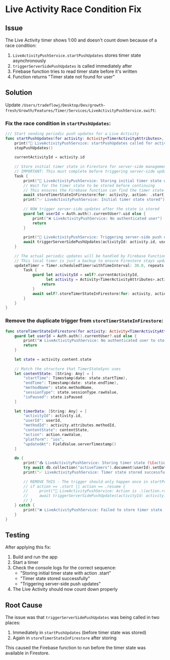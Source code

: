 # Live Activity Race Condition Fix

## Issue
The Live Activity timer shows 1:00 and doesn't count down because of a race condition:
1. `LiveActivityPushService.startPushUpdates` stores timer state asynchronously
2. `triggerServerSidePushUpdates` is called immediately after
3. Firebase function tries to read timer state before it's written
4. Function returns "Timer state not found for user"

## Solution

Update `/Users/tradeflowj/Desktop/Dev/growth-fresh/Growth/Features/Timer/Services/LiveActivityPushService.swift`:

### Fix the race condition in `startPushUpdates`:

```swift
/// Start sending periodic push updates for a Live Activity
func startPushUpdates(for activity: Activity<TimerActivityAttributes>, interval: TimeInterval = 1.0) {
    print("🚀 LiveActivityPushService: startPushUpdates called for activity \(activity.id)")
    stopPushUpdates()
    
    currentActivityId = activity.id
    
    // Store initial timer state in Firestore for server-side management
    // IMPORTANT: This must complete before triggering server-side updates
    Task {
        print("🚀 LiveActivityPushService: Storing initial timer state with action .start")
        // Wait for the timer state to be stored before continuing
        // This ensures the Firebase function can find the timer state
        await storeTimerStateInFirestore(for: activity, action: .start)
        print("✅ LiveActivityPushService: Initial timer state stored")
        
        // NOW trigger server-side updates after the state is stored
        guard let userId = Auth.auth().currentUser?.uid else {
            print("❌ LiveActivityPushService: No authenticated user")
            return
        }
        
        print("🚀 LiveActivityPushService: Triggering server-side push updates")
        await triggerServerSidePushUpdates(activityId: activity.id, userId: userId)
    }
    
    // The actual periodic updates will be handled by Firebase Functions
    // This local timer is just a backup to ensure Firestore stays updated
    updateTimer = Timer.scheduledTimer(withTimeInterval: 30.0, repeats: true) { [weak self] _ in
        Task {
            guard let activityId = self?.currentActivityId,
                  let activity = Activity<TimerActivityAttributes>.activities.first(where: { $0.id == activityId }) else {
                return
            }
            await self?.storeTimerStateInFirestore(for: activity, action: .update)
        }
    }
}
```

### Remove the duplicate trigger from `storeTimerStateInFirestore`:

```swift
func storeTimerStateInFirestore(for activity: Activity<TimerActivityAttributes>, action: TimerAction = .update) async {
    guard let userId = Auth.auth().currentUser?.uid else {
        print("❌ LiveActivityPushService: No authenticated user to store timer state")
        return
    }
    
    let state = activity.content.state
    
    // Match the structure that TimerStateSync uses
    let contentState: [String: Any] = [
        "startTime": Timestamp(date: state.startTime),
        "endTime": Timestamp(date: state.endTime),
        "methodName": state.methodName,
        "sessionType": state.sessionType.rawValue,
        "isPaused": state.isPaused
    ]
    
    let timerData: [String: Any] = [
        "activityId": activity.id,
        "userId": userId,
        "methodId": activity.attributes.methodId,
        "contentState": contentState,
        "action": action.rawValue,
        "platform": "ios",
        "updatedAt": FieldValue.serverTimestamp()
    ]
    
    do {
        print("📤 LiveActivityPushService: Storing timer state (\(action.rawValue)) in Firestore")
        try await db.collection("activeTimers").document(userId).setData(timerData)
        print("✅ LiveActivityPushService: Timer state stored successfully")
        
        // REMOVE THIS - The trigger should only happen once in startPushUpdates
        // if action == .start || action == .resume {
        //     print("🚀 LiveActivityPushService: Action is .\(action.rawValue), triggering server-side push updates")
        //     await triggerServerSidePushUpdates(activityId: activity.id, userId: userId)
        // }
    } catch {
        print("❌ LiveActivityPushService: Failed to store timer state - \(error)")
    }
}
```

## Testing
After applying this fix:
1. Build and run the app
2. Start a timer
3. Check the console logs for the correct sequence:
   - "Storing initial timer state with action .start"
   - "Timer state stored successfully"
   - "Triggering server-side push updates"
4. The Live Activity should now count down properly

## Root Cause
The issue was that `triggerServerSidePushUpdates` was being called in two places:
1. Immediately in `startPushUpdates` (before timer state was stored)
2. Again in `storeTimerStateInFirestore` after storing

This caused the Firebase function to run before the timer state was available in Firestore.